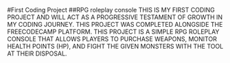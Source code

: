 #First Coding Project
##RPG roleplay console
THIS IS MY FIRST CODING PROJECT AND WILL ACT AS A PROGRESSIVE TESTAMENT OF GROWTH IN MY CODING JOURNEY. THIS PROJECT WAS COMPLETED ALONGSIDE THE FREECODECAMP PLATFORM. THIS PROJECT IS A SIMPLE RPG ROLEPLAY CONSOLE THAT ALLOWS PLAYERS TO PURCHASE WEAPONS, MONITOR HEALTH POINTS (HP), AND FIGHT THE GIVEN MONSTERS WITH THE TOOL AT THEIR DISPOSAL. 
